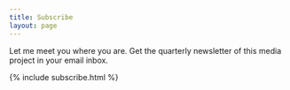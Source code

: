 ```yaml
---
title: Subscribe
layout: page
---
```


Let me meet you where you are. Get the quarterly newsletter of this media project in your email inbox.

{% include subscribe.html %}